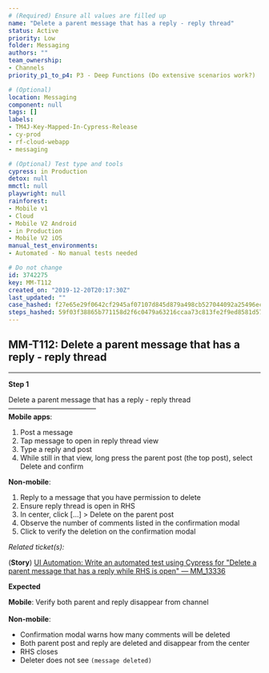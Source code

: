 ```yaml
---
# (Required) Ensure all values are filled up
name: "Delete a parent message that has a reply - reply thread"
status: Active
priority: Low
folder: Messaging
authors: ""
team_ownership: 
- Channels
priority_p1_to_p4: P3 - Deep Functions (Do extensive scenarios work?)

# (Optional)
location: Messaging
component: null
tags: []
labels: 
- TM4J-Key-Mapped-In-Cypress-Release
- cy-prod
- rf-cloud-webapp
- messaging

# (Optional) Test type and tools
cypress: in Production
detox: null
mmctl: null
playwright: null
rainforest: 
- Mobile v1
- Cloud
- Mobile V2 Android
- in Production
- Mobile V2 iOS
manual_test_environments: 
- Automated - No manual tests needed

# Do not change
id: 3742275
key: MM-T112
created_on: "2019-12-20T20:17:30Z"
last_updated: ""
case_hashed: f27e65e29f0642cf2945af07107d845d879a498cb527044092a25496ece66685bfde5a0fd7514fd405f9b82b8cdf620d
steps_hashed: 59f03f38865b771158d2f6c0479a63216ccaa73c813fe2f9ed8581d572152df611fad626a91edb6db162bd1257f3de43
---
```


<!-- (Auto-generated) Based on frontmatter's "key" and "name" -->

## MM-T112: Delete a parent message that has a reply - reply thread

---

**Step 1**

Delete a parent message that has a reply - reply thread\
–––––––––––––––––––––––––\
**Mobile apps**:

1. Post a message
2. Tap message to open in reply thread view
3. Type a reply and post
4. While still in that view, long press the parent post (the top post), select Delete and confirm

**Non-mobile**:

1. Reply to a message that you have permission to delete
2. Ensure reply thread is open in RHS
3. In center, click \[...] > Delete on the parent post
4. Observe the number of comments listed in the confirmation modal
5. Click to verify the deletion on the confirmation modal

_Related ticket(s):_

(**Story**) [UI Automation: Write an automated test using Cypress for "Delete a parent message that has a reply while RHS is open" — MM\_13336](https://mattermost.atlassian.net/browse/MM-13336)

**Expected**

**Mobile**: Verify both parent and reply disappear from channel\
\
**Non-mobile**:

- Confirmation modal warns how many comments will be deleted
- Both parent post and reply are deleted and disappear from the center
- RHS closes
- Deleter does not see `(message deleted)`
